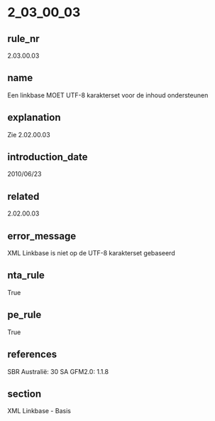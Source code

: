 # 2_03_00_03

## rule_nr
2.03.00.03

## name
Een linkbase MOET UTF-8 karakterset voor de inhoud ondersteunen

## explanation
Zie 2.02.00.03

## introduction_date
2010/06/23

## related
2.02.00.03

## error_message
XML Linkbase is niet op de UTF-8 karakterset gebaseerd

## nta_rule
True

## pe_rule
True

## references
SBR Australië: 30 SA
GFM2.0: 1.1.8

## section
XML Linkbase - Basis

